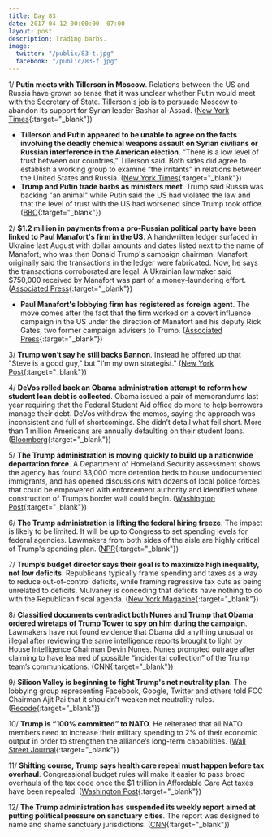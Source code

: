 ```yaml
---
title: Day 83
date: 2017-04-12 00:00:00 -07:00
layout: post
description: Trading barbs.
image:
  twitter: "/public/83-t.jpg"
  facebook: "/public/83-f.jpg"
---
```


1/ **Putin meets with Tillerson in Moscow**. Relations between the US and Russia have grown so tense that it was unclear whether Putin would meet with the Secretary of State. Tillerson's job is to persuade Moscow to abandon its support for Syrian leader Bashar al-Assad. ([New York Times](https://www.nytimes.com/2017/04/12/world/europe/tillerson-putin-lavrov-russia-syria.html){:target="_blank"})

* **Tillerson and Putin appeared to be unable to agree on the facts involving the deadly chemical weapons assault on Syrian civilians or Russian interference in the American election**. “There is a low level of trust between our countries,” Tillerson said. Both sides did agree to establish a working group to examine “the irritants” in relations between the United States and Russia. ([New York Times](https://www.nytimes.com/2017/04/12/world/europe/tillerson-putin-lavrov-russia-syria.html){:target="_blank"})
* **Trump and Putin trade barbs as ministers meet**. Trump said Russia was backing "an animal" while Putin said the US had violated the law and that the level of trust with the US had worsened since Trump took office. ([BBC](http://www.bbc.com/news/world-europe-39573744){:target="_blank"})

2/ **$1.2 million in payments from a pro-Russian political party have been linked to Paul Manafort's firm in the US**. A handwritten ledger surfaced in Ukraine last August with dollar amounts and dates listed next to the name of Manafort, who was then Donald Trump's campaign chairman. Manafort originally said the transactions in the ledger were fabricated. Now, he says the transactions corroborated are legal. A Ukrainian lawmaker said $750,000 received by Manafort was part of a money-laundering effort. ([Associated Press](https://apnews.com/20cfc75c82eb4a67b94e624e97207e23){:target="_blank"})

* **Paul Manafort's lobbying firm has registered as foreign agent**. The move comes after the fact that the firm worked on a covert influence campaign in the US under the direction of Manafort and his deputy Rick Gates, two former campaign advisers to Trump. ([Associated Press](http://bigstory.ap.org/article/7820703c490a45a8a5608274e24e827b/lobbying-firm-registers-foreign-agent-ukraine-work){:target="_blank"})

3/ **Trump won’t say he still backs Bannon**. Instead he offered up that "Steve is a good guy," but "I’m my own strategist." ([New York Post](https://nypost.com/2017/04/11/trump-wont-definitively-say-he-still-backs-bannon/){:target="_blank"})

4/ **DeVos rolled back an Obama administration attempt to reform how student loan debt is collected**. Obama issued a pair of memorandums last year requiring that the Federal Student Aid office do more to help borrowers manage their debt. DeVos withdrew the memos, saying the approach was inconsistent and full of shortcomings. She didn’t detail what fell short. More than 1 million Americans are annually defaulting on their student loans. ([Bloomberg](https://www.bloomberg.com/news/articles/2017-04-11/devos-undoes-obama-student-loan-protections){:target="_blank"})

5/ **The Trump administration is moving quickly to build up a nationwide deportation force**. A Department of Homeland Security assessment shows the agency has found 33,000 more detention beds to house undocumented immigrants, and has opened discussions with dozens of local police forces that could be empowered with enforcement authority and identified where construction of Trump’s border wall could begin. ([Washington Post](https://www.washingtonpost.com/politics/trump-administration-moving-quickly-to-build-up-nationwide-deportation-force/2017/04/12/7a7f59c2-1f87-11e7-be2a-3a1fb24d4671_story.html){:target="_blank"})

6/ **The Trump administration is lifting the federal hiring freeze**. The impact is likely to be limited. It will be up to Congress to set spending levels for federal agencies. Lawmakers from both sides of the aisle are highly critical of Trump's spending plan. ([NPR](http://www.npr.org/2017/04/12/523473051/trump-lifting-federal-hiring-freeze){:target="_blank"})

7/ **Trump’s budget director says their goal is to maximize high inequality, not low deficits**. Republicans typically frame spending and taxes as a way to reduce out-of-control deficits, while framing regressive tax cuts as being unrelated to deficits. Mulvaney is conceding that deficits have nothing to do with the Republican fiscal agenda. ([New York Magazine](http://nymag.com/daily/intelligencer/2017/04/trump-budget-director-wants-high-inequality-not-low-deficit.html){:target="_blank"})

8/ **Classified documents contradict both Nunes and Trump that Obama ordered wiretaps of Trump Tower to spy on him during the campaign**. Lawmakers have not found evidence that Obama did anything unusual or illegal after reviewing the same intelligence reports brought to light by House Intelligence Chairman Devin Nunes. Nunes prompted outrage after claiming to have learned of possible “incidental collection” of the Trump team’s communications. ([CNN](http://www.cnn.com/2017/04/11/politics/intelligence-contradicts-nunes-unmasking-claims/index.html){:target="_blank"})

9/ **Silicon Valley is beginning to fight Trump's net neutrality plan**. The lobbying group representing Facebook, Google, Twitter and others told FCC Chairman Ajit Pai that it shouldn’t weaken net neutrality rules. ([Recode](https://www.recode.net/2017/4/12/15266200/trump-administration-net-neutrality-plan-lobbying-fcc-ajit-pai){:target="_blank"})

10/ **Trump is “100% committed” to NATO**. He reiterated that all NATO members need to increase their military spending to 2% of their economic output in order to strengthen the alliance’s long-term capabilities. ([Wall Street Journal](https://www.wsj.com/articles/trump-to-reiterate-commitment-to-nato-1492008887){:target="_blank"})

11/ **Shifting course, Trump says health care repeal must happen before tax overhaul**. Congressional budget rules will make it easier to pass broad overhauls of the tax code once the $1 trillion in Affordable Care Act taxes have been repealed. ([Washington Post](https://www.washingtonpost.com/news/wonk/wp/2017/04/12/trump-changes-course-again-says-health-care-repeal-must-happen-before-tax-overhaul/){:target="_blank"})

12/ **The Trump administration has suspended its weekly report aimed at putting political pressure on sanctuary cities**. The report was designed to name and shame sanctuary jurisdictions. ([CNN](http://www.cnn.com/2017/04/11/politics/trump-sanctuary-city-detainer/index.html){:target="_blank"})
